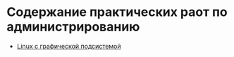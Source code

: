 # Содержание практических раот по администрированию

- [Linux с графической подсистемой](desktop/README.md)
